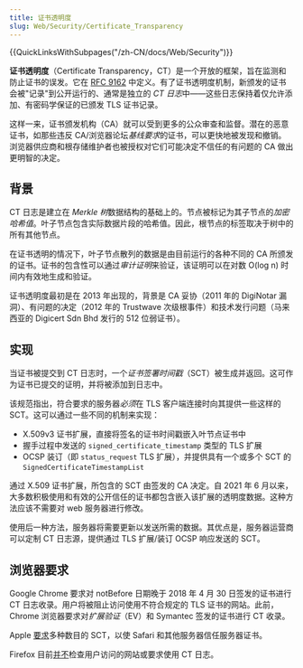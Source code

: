 ```yaml
---
title: 证书透明度
slug: Web/Security/Certificate_Transparency
---
```


{{QuickLinksWithSubpages("/zh-CN/docs/Web/Security")}}

**证书透明度**（Certificate Transparency，CT）是一个开放的框架，旨在监测和防止证书的误发。它在 [RFC 9162](https://www.rfc-editor.org/rfc/rfc9162) 中定义。有了证书透明度机制，新颁发的证书会被"记录"到公开运行的、通常是独立的 *CT 日志*中——这些日志保持着仅允许添加、有密码学保证的已颁发 TLS 证书记录。

这样一来，证书颁发机构（CA）就可以受到更多的公众审查和监督。潜在的恶意证书，如那些违反 CA/浏览器论坛*基线要求*的证书，可以更快地被发现和撤销。浏览器供应商和根存储维护者也被授权对它们可能决定不信任的有问题的 CA 做出更明智的决定。

## 背景

CT 日志是建立在 *Merkle 树*数据结构的基础上的。节点被标记为其子节点的*加密哈希值*。叶子节点包含实际数据片段的哈希值。因此，根节点的标签取决于树中的所有其他节点。

在证书透明的情况下，叶子节点散列的数据是由目前运行的各种不同的 CA 所颁发的证书。证书的包含性可以通过*审计证明*来验证，该证明可以在对数 O(log n) 时间内有效地生成和验证。

证书透明度最初是在 2013 年出现的，背景是 CA 妥协（2011 年的 DigiNotar 漏洞）、有问题的决定（2012 年的 Trustwave 次级根事件）和技术发行问题（马来西亚的 Digicert Sdn Bhd 发行的 512 位弱证书）。

## 实现

当证书被提交到 CT 日志时，一个*证书签署时间戳*（SCT）被生成并返回。这可作为证书已提交的证明，并将被添加到日志中。

该规范指出，符合要求的服务器*必须*在 TLS 客户端连接时向其提供一些这样的 SCT。这可以通过一些不同的机制来实现：

- X.509v3 证书扩展，直接将签名的证书时间戳嵌入叶节点证书中
- 握手过程中发送的 `signed_certificate_timestamp` 类型的 TLS 扩展
- OCSP 装订（即 `status_request` TLS 扩展），并提供具有一个或多个 SCT 的 `SignedCertificateTimestampList`

通过 X.509 证书扩展，所包含的 SCT 由签发的 CA 决定。自 2021 年 6 月以来，大多数积极使用和有效的公开信任的证书都包含嵌入该扩展的透明度数据。这种方法应该不需要对 web 服务器进行修改。

使用后一种方法，服务器将需要更新以发送所需的数据。其优点是，服务器运营商可以定制 CT 日志源，提供通过 TLS 扩展/装订 OCSP 响应发送的 SCT。

## 浏览器要求

Google Chrome 要求对 notBefore 日期晚于 2018 年 4 月 30 日签发的证书进行 CT 日志收录。用户将被阻止访问使用不符合规定的 TLS 证书的网站。此前，Chrome 浏览器要求对*扩展验证*（EV）和 Symantec 签发的证书进行 CT 收录。

Apple [要求](https://support.apple.com/en-us/HT205280)多种数目的 SCT，以使 Safari 和其他服务器信任服务器证书。

Firefox 目前[并不](https://bugzilla.mozilla.org/show_bug.cgi?id=1281469)检查用户访问的网站或要求使用 CT 日志。
